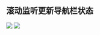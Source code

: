 ## 滚动监听更新导航栏状态
![](https://s2.ax1x.com/2019/05/15/ETX6w8.md.jpg)
![](https://s2.ax1x.com/2019/05/15/ETxyex.gif)
